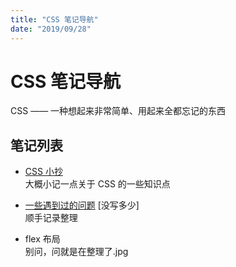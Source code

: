 ```yaml
---
title: "CSS 笔记导航"
date: "2019/09/28"
---
```


# CSS 笔记导航

CSS —— 一种想起来非常简单、用起来全都忘记的东西

## 笔记列表

- [CSS 小抄](./cheat-sheet.md)  
  大概小记一点关于 CSS 的一些知识点

- [一些遇到过的问题](./questions.md) [没写多少]  
  顺手记录整理

- flex 布局  
  别问，问就是在整理了.jpg
